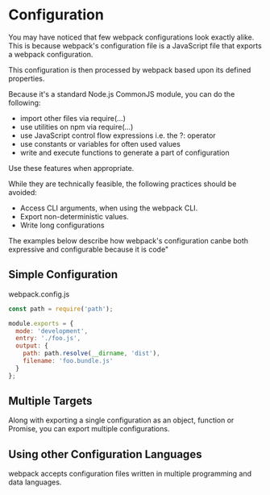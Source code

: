 # Configuration

You may have noticed that few webpack configurations look exactly alike. This is because webpack's configuration file is a JavaScript file that exports a webpack configuration.

This configuration is then processed by webpack based upon its defined properties.

Because it's a standard Node.js CommonJS module, you can do the following:

- import other files via require(...)
- use utilities on npm via require(...)
- use JavaScript control flow expressions i.e. the ?: operator
- use constants or variables for often used values
- write and execute functions to generate a part of configuration

Use these features when appropriate.

While they are technically feasible, the following practices should be avoided:

- Access CLI arguments, when using the webpack CLI.
- Export non-deterministic values.
- Write long configurations

The examples below describe how webpack's configuration canbe both expressive and configurable because it is code"

## Simple Configuration

webpack.config.js

``` js
const path = require('path');

module.exports = {
  mode: 'development',
  entry: './foo.js',
  output: {
    path: path.resolve(__dirname, 'dist'),
    filename: 'foo.bundle.js'
  }
};
```

## Multiple Targets

Along with exporting a single configuration as an object, function or Promise, you can export multiple configurations.

## Using other Configuration Languages

webpack accepts configuration files written in multiple programming and data languages.
